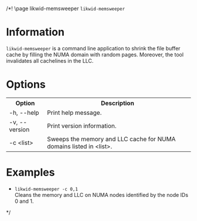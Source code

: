 /*! \page likwid-memsweeper <CODE>likwid-memsweeper</CODE>

<H1>Information</H1>
<CODE>likwid-memsweeper</CODE> is a command line application to shrink the file buffer cache by filling the NUMA domain with random pages. Moreover, the tool invalidates all cachelines in the LLC.


<H1>Options</H1>
<TABLE>
<TR>
  <TH>Option</TH>
  <TH>Description</TH>
</TR>
<TR>
  <TD>-h, --help</TD>
  <TD>Print help message.</TD>
</TR>
<TR>
  <TD>-v, --version</TD>
  <TD>Print version information.</TD>
</TR>
<TR>
  <TD>-c &lt;list&gt;</TD>
  <TD>Sweeps the memory and LLC cache for NUMA domains listed in &lt;list&gt;.</TD>
</TR>
</TABLE>

<H1>Examples</H1>
<UL>
<LI><CODE>likwid-memsweeper -c 0,1</CODE><BR>
Cleans the memory and LLC on NUMA nodes identified by the node IDs 0 and 1.
</LI>
</UL>

*/
